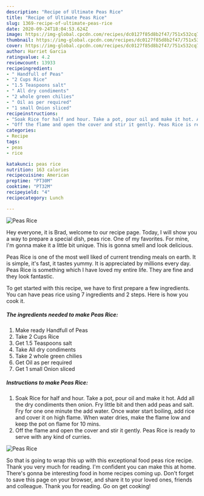 ```yaml
---
description: "Recipe of Ultimate Peas Rice"
title: "Recipe of Ultimate Peas Rice"
slug: 1369-recipe-of-ultimate-peas-rice
date: 2020-09-24T18:04:53.624Z
image: https://img-global.cpcdn.com/recipes/dc0127f85d8b2f47/751x532cq70/peas-rice-recipe-main-photo.jpg
thumbnail: https://img-global.cpcdn.com/recipes/dc0127f85d8b2f47/751x532cq70/peas-rice-recipe-main-photo.jpg
cover: https://img-global.cpcdn.com/recipes/dc0127f85d8b2f47/751x532cq70/peas-rice-recipe-main-photo.jpg
author: Harriet Garcia
ratingvalue: 4.2
reviewcount: 13933
recipeingredient:
- " Handfull of Peas"
- "2 Cups Rice"
- "1.5 Teaspoons salt"
- " All dry condiments"
- "2 whole green chilies"
- " Oil as per required"
- "1 small Onion sliced"
recipeinstructions:
- "Soak Rice for half and hour. Take a pot, pour oil and make it hot. Add all the dry condiments then onion. Fry little bit and then add peas and salt. Fry for one one minute the add water. Once water start boiling, add rice and cover it on high flame. When water dries, make the flame low and keep the pot on flame for 10 mins."
- "Off the flame and open the cover and stir it gently. Peas Rice is ready to serve with any kind of curries."
categories:
- Recipe
tags:
- peas
- rice

katakunci: peas rice 
nutrition: 163 calories
recipecuisine: American
preptime: "PT30M"
cooktime: "PT32M"
recipeyield: "4"
recipecategory: Lunch

---
```



![Peas Rice](https://img-global.cpcdn.com/recipes/dc0127f85d8b2f47/751x532cq70/peas-rice-recipe-main-photo.jpg)

Hey everyone, it is Brad, welcome to our recipe page. Today, I will show you a way to prepare a special dish, peas rice. One of my favorites. For mine, I'm gonna make it a little bit unique. This is gonna smell and look delicious.



Peas Rice is one of the most well liked of current trending meals on earth. It is simple, it's fast, it tastes yummy. It is appreciated by millions every day. Peas Rice is something which I have loved my entire life. They are fine and they look fantastic.


To get started with this recipe, we have to first prepare a few ingredients. You can have peas rice using 7 ingredients and 2 steps. Here is how you cook it.

<!--inarticleads1-->

##### The ingredients needed to make Peas Rice:

1. Make ready  Handfull of Peas
1. Take 2 Cups Rice
1. Get 1.5 Teaspoons salt
1. Take  All dry condiments
1. Take 2 whole green chilies
1. Get  Oil as per required
1. Get 1 small Onion sliced




<!--inarticleads2-->

##### Instructions to make Peas Rice:

1. Soak Rice for half and hour. Take a pot, pour oil and make it hot. Add all the dry condiments then onion. Fry little bit and then add peas and salt. Fry for one one minute the add water. Once water start boiling, add rice and cover it on high flame. When water dries, make the flame low and keep the pot on flame for 10 mins.
1. Off the flame and open the cover and stir it gently. Peas Rice is ready to serve with any kind of curries.
<img src="//assets-global.cpcdn.com/assets/icons/button_play-2c75c40dde080a61004c1f40b05d8f140eaff45d7e9e6481dc71c63d2e7c4909.png" alt="Peas Rice">



So that is going to wrap this up with this exceptional food peas rice recipe. Thank you very much for reading. I'm confident you can make this at home. There's gonna be interesting food in home recipes coming up. Don't forget to save this page on your browser, and share it to your loved ones, friends and colleague. Thank you for reading. Go on get cooking!
